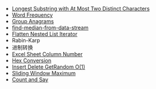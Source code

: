 - [Longest Substring with At Most Two Distinct Characters](https://leetcode.com/problems/longest-substring-with-at-most-two-distinct-characters/)
- [Word Frequency](https://leetcode.com/problems/word-frequency/)
- [Group Anagrams](https://leetcode.com/problems/group-anagrams/)
- [find-median-from-data-stream](https://leetcode.com/problems/find-median-from-data-stream/)
- [Flatten Nested List Iterator](https://leetcode.com/problems/flatten-nested-list-iterator/)
- Rabin-Karp
- 进制转换
- [Excel Sheet Column Number](https://leetcode.com/problems/excel-sheet-column-number/)
- [Hex Conversion](https://www.lintcode.com/problem/hex-conversion/)
- [Insert Delete GetRandom O(1)](https://leetcode.com/problems/insert-delete-getrandom-o1/)
- [Sliding Window Maximum](https://leetcode.com/problems/sliding-window-maximum/)
- [Count and Say](https://leetcode.com/problems/count-and-say/)
